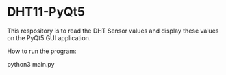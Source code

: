 # DHT11-PyQt5

This respository is to read the DHT Sensor values and display these values on the PyQt5 GUI application.

How to run the program:

python3 main.py

